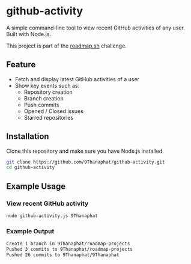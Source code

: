 # github-activity

A simple command-line tool to view recent GitHub activities of any user.
Built with Node.js.

This project is part of the [roadmap.sh](https://roadmap.sh/projects/github-user-activity) challenge.

## Feature
- Fetch and display latest GitHub activities of a user
- Show key events such as:
  - Repository creation
  - Branch creation
  - Push commits
  - Opened / Closed issues
  - Starred repositories

## Installation
Clone this repository and make sure you have Node.js installed.

```bash
git clone https://github.com/9Thanaphat/github-activity.git
cd github-activity
```

## Example Usage

### View recent GitHub activity
```bash
node github-activity.js 9Thanaphat
```

### Example Output
```bash
Create 1 branch in 9Thanaphat/roadmap-projects
Pushed 3 commits to 9Thanaphat/roadmap-projects
Pushed 26 commits to 9Thanaphat/9Thanaphat
```
